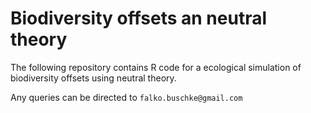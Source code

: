 # Biodiversity offsets an neutral theory

The following repository contains R code for a ecological simulation of biodiversity offsets using neutral theory.

Any queries can be directed to `falko.buschke@gmail.com`
